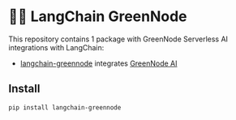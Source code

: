 # 🦜️🔗 LangChain GreenNode

This repository contains 1 package with GreenNode Serverless AI integrations with LangChain:

- [langchain-greennode](https://pypi.org/project/langchain-greennode/) integrates [GreenNode AI](https://greennode.ai/product/model-as-a-service)

## Install

```bash
pip install langchain-greennode
```
